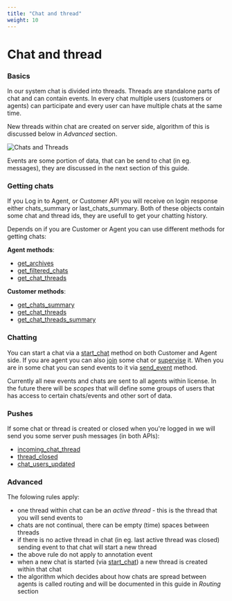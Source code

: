```yaml
---
title: "Chat and thread"
weight: 10
---
```


# Chat and thread


### Basics

In our system chat is divided into threads. Threads are standalone parts of chat and can contain events. In every chat multiple users (customers or agents) can participate and every user can have multiple chats at the same time.

New threads within chat are created on server side, algorithm of this is discussed below in *Advanced* section.

![Chats and Threads](../images/chats.png "chats and threads")

Events are some portion of data, that can be send to chat (in eg. messages), they are discussed in the next section of this guide.

### Getting chats

If you Log in to Agent, or Customer API you will receive on login response either chats_summary or last_chats_summary. Both of these objects contain some chat and thread ids, they are usefull to get your chatting history.

Depends on if you are Customer or Agent you can use different methods for getting chats:

**Agent methods**:

 - [get_archives](../../agent-api/client-server#get-archives)
 - [get_filtered_chats](../../agent-api/client-server#get-filtered-chats)
 - [get_chat_threads](../../agent-api/client-server#get-chat-threads)

**Customer methods**:

 - [get_chats_summary](../../customer-api/client-server#get-chats-summary)
 - [get_chat_threads](../../customer-api/client-server#get-chat-threads)
 - [get_chat_threads_summary](../../customer-api/client-server#get-chat-threads-summary)

### Chatting

You can start a chat via a [start_chat](../../agent-api/client-server#start-chat) method on both Customer and Agent side. If you are agent you can also [join](../../agent-api/client-server#join-chat) some chat or [supervise](../../agent-api/client-server#supervise-chat) it. When you are in some chat you can send events to it via [send_event](../../agent-api/client-server#send-event) method.

Currently all new events and chats are sent to all agents within license. In the future there will be *scopes* that will define some groups of users that has access to certain chats/events and other sort of data.

### Pushes

If some chat or thread is created or closed when you're logged in we will send you some server push messages (in both APIs):

 - [incoming_chat_thread](../../agent-api/server-client#incoming-chat-thread)
 - [thread_closed](../../agent-api/server-client#thread-closed)
 - [chat_users_updated](../../agent-api/server-client#chat-users-updated)


### Advanced

The folowing rules apply:

 - one thread within chat can be an *active thread* - this is the thread that you will send events to
 - chats are not continual, there can be empty (time) spaces between threads
 - if there is no active thread in chat (in eg. last active thread was closed) sending event to that chat will start a new thread
 - the above rule do not apply to annotation event
 - when a new chat is started (via [start_chat](../../agent-api/client-server#start-chat)) a new thread is created within that chat
 - the algorithm which decides about how chats are spread between agents is called routing and will be documented in this guide in *Routing* section